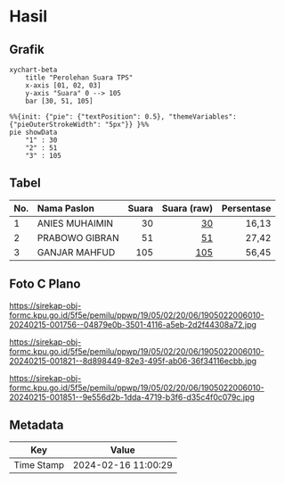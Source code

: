 # Hasil

## Grafik

```mermaid
xychart-beta
    title "Perolehan Suara TPS"
    x-axis [01, 02, 03]
    y-axis "Suara" 0 --> 105
    bar [30, 51, 105]
```

```mermaid
%%{init: {"pie": {"textPosition": 0.5}, "themeVariables": {"pieOuterStrokeWidth": "5px"}} }%%
pie showData
    "1" : 30
    "2" : 51
    "3" : 105
```

## Tabel

| No. | Nama Paslon    | Suara | Suara (raw) | Persentase |
|:--- |:-------------- | -----:| -----------:| ----------:|
| 1   | ANIES MUHAIMIN | 30    | [30][p-1]   | 16,13      |
| 2   | PRABOWO GIBRAN | 51    | [51][p-2]   | 27,42      |
| 3   | GANJAR MAHFUD  | 105   | [105][p-3]  | 56,45      |


[p-1]: https://github.com/gigit-pemilu/pemilu-2024-19-kepulauan-bangka-belitung/blob/main/pilpres/hitung-suara/sub/19-kepulauan-bangka-belitung/sub/05-bangka-barat/sub/02-simpang-teritip/sub/2006-berang/sub/010-tps/sub/paslon-1.txt
[p-2]: https://github.com/gigit-pemilu/pemilu-2024-19-kepulauan-bangka-belitung/blob/main/pilpres/hitung-suara/sub/19-kepulauan-bangka-belitung/sub/05-bangka-barat/sub/02-simpang-teritip/sub/2006-berang/sub/010-tps/sub/paslon-2.txt
[p-3]: https://github.com/gigit-pemilu/pemilu-2024-19-kepulauan-bangka-belitung/blob/main/pilpres/hitung-suara/sub/19-kepulauan-bangka-belitung/sub/05-bangka-barat/sub/02-simpang-teritip/sub/2006-berang/sub/010-tps/sub/paslon-3.txt

## Foto C Plano

https://sirekap-obj-formc.kpu.go.id/5f5e/pemilu/ppwp/19/05/02/20/06/1905022006010-20240215-001756--04879e0b-3501-4116-a5eb-2d2f44308a72.jpg

https://sirekap-obj-formc.kpu.go.id/5f5e/pemilu/ppwp/19/05/02/20/06/1905022006010-20240215-001821--8d898449-82e3-495f-ab06-36f34116ecbb.jpg

https://sirekap-obj-formc.kpu.go.id/5f5e/pemilu/ppwp/19/05/02/20/06/1905022006010-20240215-001851--9e556d2b-1dda-4719-b3f6-d35c4f0c079c.jpg


## Metadata

| Key        | Value               |
| ---------- | ------------------- |
| Time Stamp | 2024-02-16 11:00:29 |




